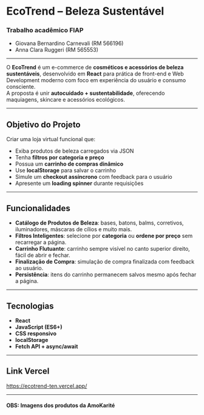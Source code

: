 # EcoTrend – Beleza Sustentável  

### Trabalho acadêmico FIAP
- Giovana Bernardino Carnevali (RM 566196)
- Anna Clara Ruggeri (RM 565553)
---

O **EcoTrend** é um e-commerce de **cosméticos e acessórios de beleza sustentáveis**, desenvolvido em **React** para prática de front-end e Web Development moderno com foco em experiência do usuário e consumo consciente.  
A proposta é unir **autocuidado + sustentabilidade**, oferecendo maquiagens, skincare e acessórios ecológicos.  

---

## Objetivo do Projeto  

Criar uma loja virtual funcional que:  
- Exiba produtos de beleza carregados via JSON  
- Tenha **filtros por categoria e preço**  
- Possua um **carrinho de compras dinâmico**  
- Use **localStorage** para salvar o carrinho  
- Simule um **checkout assíncrono** com feedback para o usuário  
- Apresente um **loading spinner** durante requisições  

---

## Funcionalidades  

-  **Catálogo de Produtos de Beleza**: bases, batons, balms, corretivos, iluminadores, máscaras de cílios e muito mais.  
-  **Filtros Inteligentes**: selecione por **categoria** ou **ordene por preço** sem recarregar a página.  
-  **Carrinho Flutuante**: carrinho sempre visível no canto superior direito, fácil de abrir e fechar.  
-  **Finalização de Compra**: simulação de compra finalizada com feedback ao usuário.  
-  **Persistência**: itens do carrinho permanecem salvos mesmo após fechar a página.  

---

##  Tecnologias  

- **React**  
- **JavaScript (ES6+)**  
- **CSS responsivo**  
- **localStorage**  
- **Fetch API + async/await**  
---

## Link Vercel
https://ecotrend-ten.vercel.app/

---
#### OBS: Imagens dos produtos da AmoKarité
